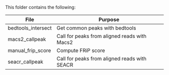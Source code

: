 This folder contains the following:

| File               | Purpose                                       |
| ------------------ | --------------------------------------------- |
| bedtools_intersect | Get common peaks with bedtools                |
| macs2_callpeak     | Call for peaks from aligned reads with Macs2  |
| manual_frip_score  | Compute FRiP score                            |
| seacr_callpeak     | Call for peaks from aligned reads with  SEACR |